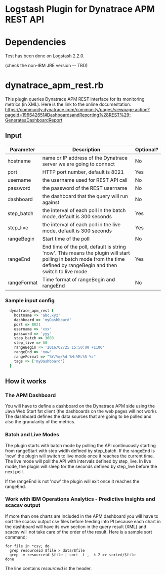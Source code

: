 # Logstash Plugin for Dynatrace APM REST API

# Dependencies

Test has been done on Logstash 2.2.0.  

(check the non-IBM JRE version -- TBD)

# dynatrace_apm_rest.rb

This plugin queries Dynatrace APM REST interface for its monitoring metrics (in XML).  Here is the link to the online documentation:
https://community.dynatrace.com/community/pages/viewpage.action?pageId=196642651#DashboardsandReporting%28REST%29-GenerateaDashboardReport

## Input

| Parameter   | Description                                                                                                                                                             | Optional? |
|-------------|-------------------------------------------------------------------------------------------------------------------------------------------------------------------------|-----------|
| hostname    | name or IP address of the Dynatrace server we are going to connect                                                                                                      | No        |
| port        | HTTP port number, default is 8021                                                                                                                                       | Yes       |
| username    | the username used for REST API call                                                                                                                                     | No        |
| password    | the password of the REST username                                                                                                                                       | No        |
| dashboard   | the dashboard that the query will run against                                                                                                                           | No        |
| step_batch  | the interval of each poll in the batch mode, default is 300 seconds                                                                                                     | Yes       |
| step_live   | the interval of each poll in the live mode, default is 300 seconds                                                                                                      | Yes       |
| rangeBegin  | Start time of the poll                                                                                                                                                  | No        |
| rangeEnd    | End time of the poll, default is string 'now'.  This means the plugin will start polling in batch mode from the time defined by rangeBegin and then switch to live mode | Yes       |
| rangeFormat | Time format of rangeBegin and rangeEnd                                                                                                                                  | No        |

### Sample input config

``` ruby
  dynatrace_apm_rest {
    hostname => 'abc.xyz'
    dashboard => 'myDashboard'
    port => 8021
    username => 'xxx'
    password => 'yyy'
    step_batch => 3600
    step_live => 60
    rangeBegin => '2016/02/25 15:50:00 +1100'
    rangeEnd => 'now'
    rangeFormat => "%Y/%m/%d %H:%M:%S %z"
    tags => ['myDashboard']
  }
```
## How it works

### The APM Dashboard
You will have to define a dashboard on the Dynatrace APM side using the Java Web Start fat client (the dashboards on the web pages will not work).  The dashboard defines the data sources that are going to be polled and also the granularity of the metrics.

### Batch and Live Modes
The plugin starts with batch mode by polling the API continuously starting from rangeStart with step width defined by step_batch.  If the rangeEnd is 'now' the plugin will switch to live mode once it reaches the current time.  The live mode will poll the API with intervals defined by step_live.  In live mode, the plugin will sleep for the seconds defined by step_live before the next poll.

If the rangeEnd is not 'now' the plugin will exit once it reaches the rangeEnd.

### Work with IBM Operations Analytics - Predictive Insights and scacsv output
If more than one charts are included in the APM dashboard you will have to sort the scacsv output csv files before feeding into PI because each chart in the dashboard will have its own section in the query result (XML) and scacsv will not take care of the order of the result.
Here is a sample sort command:
``` shell
for file in *csv; do 
  grep resourceid $file > data/$file
  grep -v resourceid $file | sort -t , -k 2 >> sorted/$file
done
```
The line contains *resourceid* is the header.
